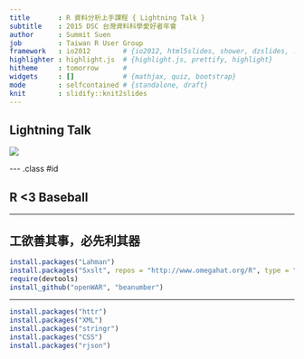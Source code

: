 ```yaml
---
title       : R 資料分析上手課程 { Lightning Talk }
subtitle    : 2015 DSC 台灣資料科學愛好者年會
author      : Summit Suen
job         : Taiwan R User Group
framework   : io2012        # {io2012, html5slides, shower, dzslides, ...}
highlighter : highlight.js  # {highlight.js, prettify, highlight}
hitheme     : tomorrow      # 
widgets     : []            # {mathjax, quiz, bootstrap}
mode        : selfcontained # {standalone, draft}
knit        : slidify::knit2slides
---
```

  
## Lightning Talk
  
![](https://t.kfs.io/upload_images/41788/DSC15_LOGO-___large.jpg)

--- .class #id 

## R <3 Baseball

---
  
## 工欲善其事，必先利其器
  

```r
install.packages("Lahman")
install.packages("Sxslt", repos = "http://www.omegahat.org/R", type = "source")
require(devtools)
install_github("openWAR", "beanumber")
```

---
  

```r
install.packages("httr")
install.packages("XML")
install.packages("stringr")
install.packages("CSS")
install.packages("rjson")
```
